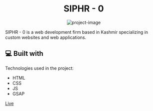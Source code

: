 <h1 align="center" id="title">SIPHR - 0</h1>

<p align="center"><img src="https://socialify.git.ci/verhaxity/siphr/image?font=Source%20Code%20Pro&amp;name=1&amp;pattern=Solid&amp;theme=Dark" alt="project-image"></p>

<p id="description">SIPHR - 0 is a web development firm based in Kashmir specializing in custom websites and web applications.</p>

  
  
<h2>💻 Built with</h2>

Technologies used in the project:

*   HTML
*   CSS
*   JS
*   GSAP

<a href="https://verhaxity.github.io/SIPHR-0/">Live</a>
